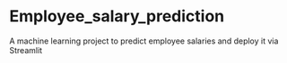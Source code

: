 # Employee_salary_prediction
A machine learning project to predict employee salaries and deploy it via Streamlit
